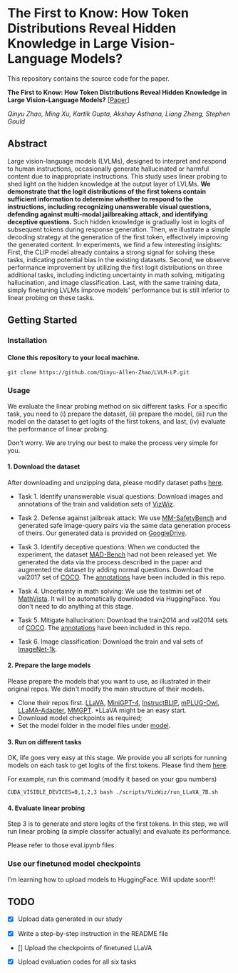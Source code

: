 # **The First to Know: How Token Distributions Reveal Hidden Knowledge in Large Vision-Language Models?**

This repository contains the source code for the paper.

**The First to Know: How Token Distributions Reveal Hidden Knowledge in Large Vision-Language Models?** [[Paper](https://arxiv.org/abs/2403.09037)]

*Qinyu Zhao, Ming Xu, Kartik Gupta, Akshay Asthana, Liang Zheng, Stephen Gould*



## Abstract
Large vision-language models (LVLMs), designed to interpret and respond to human instructions, occasionally generate hallucinated or harmful content due to inappropriate instructions. This study uses linear probing to shed light on the hidden knowledge at the output layer of LVLMs. **We demonstrate that the logit distributions of the first tokens contain sufficient information to determine whether to respond to the instructions, including recognizing unanswerable visual questions, defending against multi-modal jailbreaking attack, and identifying deceptive questions.** Such hidden knowledge is gradually lost in logits of subsequent tokens during response generation. Then, we illustrate a simple decoding strategy at the generation of the first token, effectively improving the generated content. In experiments, we find a few interesting insights: First, the CLIP model already contains a strong signal for solving these tasks, indicating potential bias in the existing datasets. Second, we observe performance improvement by utilizing the first logit distributions on three additional tasks, including indicting uncertainty in math solving, mitigating hallucination, and image classification. Last, with the same training data, simply finetuning LVLMs improve models' performance but is still inferior to linear probing on these tasks.

## Getting Started

### Installation
####  Clone this repository to your local machine.

```
git clone https://github.com/Qinyu-Allen-Zhao/LVLM-LP.git
```

### Usage
We evaluate the linear probing method on six different tasks. For a specific task, you need to (i) prepare the dataset, (ii) prepare the model, (iii) run the model on the dataset to get logits of the first tokens, and last, (iv) evaluate the performance of linear probing. 

Don't worry. We are trying our best to make the process very simple for you.


#### 1. Download the dataset
After downloading and unzipping data, please modify dataset paths [here](https://github.com/Qinyu-Allen-Zhao/LVLM-LP/blob/main/dataset/__init__.py).

- Task 1. Identify unanswerable visual questions: Download images and annotations of the train and validation sets of [VizWiz](https://vizwiz.org/tasks-and-datasets/vqa/). 

- Task 2. Defense against jailbreak attack: We use [MM-SafetyBench](https://github.com/isXinLiu/MM-SafetyBench/tree/main) and generated safe image-query pairs via the same data generation process of theirs. Our generated data is provided on [GoogleDrive](https://drive.google.com/file/d/16jULXndiNwFE8L6NzTz63StM9Njts3qS/view?usp=sharing).

- Task 3. Identify deceptive questions: When we conducted the experiment, the dataset [MAD-Bench](https://arxiv.org/abs/2402.13220) had not been released yet. We generated the data via the process described in the paper and augmented the dataset by adding normal questions. Download the val2017 set of [COCO](https://cocodataset.org/#home). The [annotations](https://github.com/Qinyu-Allen-Zhao/LVLM-LP/tree/main/data/MADBench) have been included in this repo.

- Task 4. Uncertainty in math solving: We use the testmini set of [MathVista](https://mathvista.github.io/). It will be automatically downloaded via HuggingFace. You don't need to do anything at this stage.

- Task 5. Mitigate hallucination: Download the train2014 and val2014 sets of [COCO](https://cocodataset.org/#home). The [annotations](https://github.com/Qinyu-Allen-Zhao/LVLM-LP/tree/main/data/pope) have been included in this repo.

- Task 6. Image classification: Download the train and val sets of [ImageNet-1k](http://www.image-net.org/challenges/LSVRC/2012/index).


#### 2. Prepare the large models
Please prepare the models that you want to use, as illustrated in their original repos. We didn't modify the main structure of their models. 

- Clone their repos first. [LLaVA](https://github.com/haotian-liu/LLaVA), [MiniGPT-4](https://github.com/Vision-CAIR/MiniGPT-4), [InstructBLIP](https://github.com/salesforce/LAVIS), [mPLUG-Owl](https://github.com/X-PLUG/mPLUG-Owl/tree/main), [LLaMA-Adapter](https://github.com/OpenGVLab/LLaMA-Adapter), [MMGPT](https://github.com/open-mmlab/Multimodal-GPT). *LLaVA might be an easy start.
- Download model checkpoints as required; 
- Set the model folder in the model files under [model](https://github.com/Qinyu-Allen-Zhao/LVLM-LP/tree/main/model).


#### 3. Run on different tasks

OK, life goes very easy at this stage. We provide you all scripts for running models on each task to get logits of the first tokens. Please find them [here](https://github.com/Qinyu-Allen-Zhao/LVLM-LP/tree/main/scripts).

For example, run this command (modify it based on your gpu numbers)
```
CUDA_VISIBLE_DEVICES=0,1,2,3 bash ./scripts/VizWiz/run_LLaVA_7B.sh
```

#### 4. Evaluate linear probing

Step 3 is to generate and store logits of the first tokens. In this step, we will run linear probing (a simple classifer actually) and evaluate its performance.

Please refer to those eval.ipynb files.

### Use our finetuned model checkpoints

I'm learning how to upload models to HuggingFace. Will update soon!!!

## TODO

- [x] Upload data generated in our study

- [x] Write a step-by-step instruction in the README file

- [] Upload the checkpoints of finetuned LLaVA

- [x] Upload evaluation codes for all six tasks



